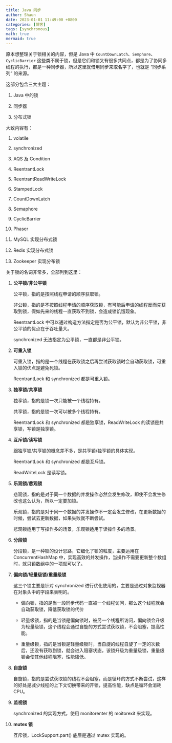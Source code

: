 ```yaml
---
title: Java 同步
author: Shaun
date: 2023-01-01 11:49:00 +0800
categories: [博客]
tags: [synchronous]
math: true
mermaid: true
---
```


原本想整理关于锁相关的内容，但是 Java 中 `CountDownLatch`、`Semphore`、`CyclicBarrier` 这些类不属于锁，但是它们和锁又有很多共同点，都是为了协同多线程的执行，都是一种同步器，所以这里就借用同步来取名字了，也就是 “同步系列” 的来源。

这部分包含三大主题：
1. Java 中的锁

2. 同步器

3. 分布式锁

大致内容有：

1. volatile

2. synchronized

3. AQS 及 Condition

4. ReentrantLock

5. ReentrantReadWriteLock

6. StampedLock

7. CountDownLatch

8. Semaphore

9. CyclicBarrier

10. Phaser

11. MySQL 实现分布式锁

12. Redis 实现分布式锁

13. Zookeeper 实现分布锁

关于锁的名词非常多，全部列到这里：

1. **公平锁/非公平锁**

    公平锁，指的是按照线程申请的顺序获取锁。

    非公锁，指的是不按照线程申请的顺序获取锁，有可能后申请的线程反而先获取到锁，假如先来的线程一直获取不到锁，会造成锁饥饿现象。

    ReentrantLock 中可以通过构造方法指定是否为公平锁，默认为非公平锁，非公平锁的优点在于吞吐量大。

    synchronized 无法指定为公平锁，一直都是非公平锁。

2. **可重入锁**

    可重入锁，指的是一个线程在获取锁之后再尝试获取锁时会自动获取锁，可重入锁的优点是避免死锁。

    ReentrantLock 和 synchronized 都是可重入锁。

3. **独享锁/共享锁**

    独享锁，指的是锁一次只能被一个线程持有。

    共享锁，指的是锁一次可以被多个线程持有。

    ReentrantLock 和 synchronized 都是独享锁，ReadWriteLock 的读锁是共享锁，写锁是独享锁。

4. **互斥锁/读写锁**

    跟独享锁/共享锁的概念差不多，是共享锁/独享锁的具体实现。

    ReentrantLock 和 synchronized 都是互斥锁。

    ReadWriteLock 是读写锁。

5. **乐观锁/悲观锁**

    悲观锁，指的是对于同一个数据的并发操作必然会发生修改，即使不会发生修改也这么认为，所以一定要加锁。

    乐观锁，指的是对于同一个数据的并发操作不一定会发生修改，在更新数据的时候，尝试去更新数据，如果失败就不断尝试。

    悲观锁适用于写操作多的场景，乐观锁适用于读操作多的场景。

6. **分段锁**

    分段锁，是一种锁的设计思路，它细化了锁的粒度，主要运用在 ConcurrentHashMap 中，实现高效的并发操作，当操作不需要更新整个数组时，就只锁数组中的一项就可以了。

7. **偏向锁/轻量级锁/重量级锁**

    这三个锁主要是针对 synchronized 进行优化使用的，主要是通过对象监视器在对象头中的字段来表明的。

    - 偏向锁，指的是当一段同步代码一直被一个线程访问，那么这个线程就会自动获取锁，降低获取锁的代价

    - 轻量级锁，指的是当锁是偏向锁时，被另一个线程所访问，偏向锁会升级为轻量级锁，这个线程会通过自旋的方式尝试获取锁，不会阻塞，提高性能。

    - 重量级锁，指的是当锁是轻量级锁时，当自旋的线程自旋了一定的次数后，还没有获取到锁，就会进入阻塞状态，该锁升级为重量级锁，重量级锁会使其他线程阻塞，性能降低。


8. **自旋锁**

    自旋锁，指的是尝试获取锁的线程不会阻塞，而是循环的方式不断尝试，这样的好处是减少线程的上下文切换带来的开锁，提高性能，缺点是循环会消耗 CPU。

9. **监视锁**

    synchronized 的实现方式，使用 monitorenter 的 moitorexit 来实现。

10. **mutex 锁**

    互斥锁，LockSupport.part() 底层是通过 mutex 实现的。